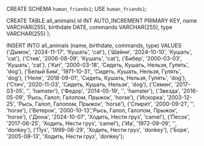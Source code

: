 CREATE SCHEMA `human_friends1`;
USE `human_friends1`;

CREATE TABLE all_animals(
 id INT AUTO_INCREMENT PRIMARY KEY,
 name VARCHAR(255),
 birthdate DATE,
 commands VARCHAR(255),
 type VARCHAR(255)
);

INSERT INTO all_animals (name, birthdate, commands, type) VALUES
('Дымок', '2024-11-17', 'Кушать', 'cat'),
('Шайни', '2024-10-10', 'Кушать', 'cat'),
('Стив', '2006-08-09', 'Кушать', 'cat'),
('Бибер', '2000-03-03', 'Кушать', 'cat'),
('Кит', '2000-03-18', 'Сидеть, Кушать, Нельзя, Гулять', 'dog'),
('Белый Бим', '1971-10-31', 'Сидеть, Кушать, Нельзя, Гулять', 'dog'),
('Неля', '2018-09-01', 'Сидеть, Кушать, Нельзя, Гулять', 'dog'),
('Стич', '2020-11-03', 'Сидеть, Кушать, Нельзя', 'dog'),
('Семен', '2017-03-05', '', 'hamster'),
('Федор', '2014-05-19', '', 'hamster'),
('Звезда', '2016-05-09', 'Рысь, Галоп, Галопом, Прыжок', 'horse'),
('Искорка', '2003-12-25', 'Рысь, Галоп, Галопом, Прыжок', 'horse'),
('Спирит', '2000-09-21', '', 'horse'),
('Ветерок', '2000-10-13','Рысь, Галоп, Галопом, Прыжок', 'horse'),
('Дюна', '2024-10-07', 'Ходить, Нести груз', 'camel'),
('Песок', '2017-06-25', 'Ходить, Нести груз', 'camel'),
('Иа', '1972-09-09', '', 'donkey'),
('Пух', '1999-06-29', 'Ходить, Нести груз', 'donkey'),
('Боря', '2005-08-13', 'Ходить, Нести груз', 'donkey');